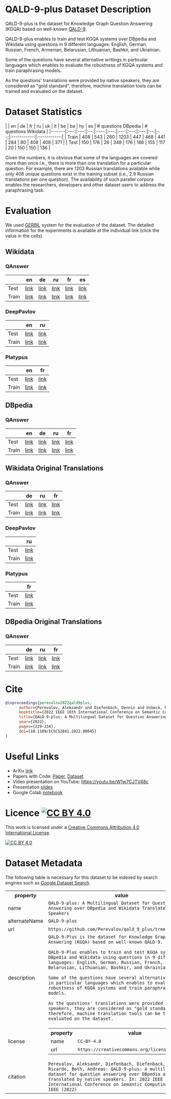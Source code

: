 # QALD-9-plus Dataset Description

QALD-9-plus is the dataset for Knowledge Graph Question Answering (KGQA) based on well-known [QALD-9](https://github.com/ag-sc/QALD/tree/master/9/data).

QALD-9-plus enables to train and test KGQA systems over DBpedia and Wikidata using questions in 9 different languages: English, German, Russian, French, Armenian, Belarusian, Lithuanian, Bashkir, and Ukrainian.

Some of the questions have several alternative writings in particular languages which enables to evaluate the robustness of KGQA systems and train paraphrasing models.

As the questions' translations were provided by native speakers, they are considered as "gold standard", therefore, machine translation tools can be trained and evaluated on the dataset.

# Dataset Statistics

|       |  en |  de | fr |  ru  |  uk |  lt |  be |  ba | hy | es | # questions DBpedia | # questions Wikidata |
|-------|:---:|:---:|:--:|:----:|:---:|:---:|:---:|:---:|:--:|;--;|:-----------:|:-----------:|
| Train | 408 | 543 | 260 | 1203 | 447 | 468 | 441 | 284 | 80 | 408 |     408     |     371     |
| Test  | 150 | 176 | 26 |  348 | 176 | 186 | 155 | 117 | 20 | 150 |     150     |     136     |

Given the numbers, it is obvious that some of the languages are covered more than once i.e., there is more than one translation for a particular question.
For example, there are 1203 Russian translations available while only 408 unique questions exist in the training subset (i.e., 2.9 Russian translations per one question).
The availability of such parallel corpora enables the researchers, developers and other dataset users to address the paraphrasing task.

# Evaluation

We used [GERBIL](https://github.com/dice-group/gerbil/) system for the evaluation of the dataset. The detailed information for the experiments is available at the individual link (click the value in the cells).

## Wikidata

### QAnswer

|     | en | de | ru | fr | es |
|-----|----|----|----|----|----|
|Test |[link](http://gerbil-qa.aksw.org/gerbil/experiment?id=202110010001)|[link](http://gerbil-qa.aksw.org/gerbil/experiment?id=202112180000)|[link](http://gerbil-qa.aksw.org/gerbil/experiment?id=202112180001)|[link](http://gerbil-qa.aksw.org/gerbil/experiment?id=202112180002)|[link](http://gerbil-qa.aksw.org/gerbil/experiment?id=202211180000)|
|Train|[link](http://gerbil-qa.aksw.org/gerbil/experiment?id=202110010007)|[link](http://gerbil-qa.aksw.org/gerbil/experiment?id=202112180006)|[link](http://gerbil-qa.aksw.org/gerbil/experiment?id=202112180007)|[link](http://gerbil-qa.aksw.org/gerbil/experiment?id=202112180008)|[link](http://gerbil-qa.aksw.org/gerbil/experiment?id=202211210000)|

### DeepPavlov

|     | en | ru |
|-----|----|----|
|Test |[link](http://gerbil-qa.aksw.org/gerbil/experiment?id=202110080010)|[link](http://gerbil-qa.aksw.org/gerbil/experiment?id=202112180003)|
|Train|[link](http://gerbil-qa.aksw.org/gerbil/experiment?id=202110090001)|[link](http://gerbil-qa.aksw.org/gerbil/experiment?id=202112180009)|

### Platypus

|     | en | fr |
|-----|----|----|
|Test |[link](http://gerbil-qa.aksw.org/gerbil/experiment?id=202110110004)|[link](http://gerbil-qa.aksw.org/gerbil/experiment?id=202112180004)|
|Train|[link](http://gerbil-qa.aksw.org/gerbil/experiment?id=202110110006)|[link](http://gerbil-qa.aksw.org/gerbil/experiment?id=202112180010)|


## DBpedia

### QAnswer

|     | en | de | ru | fr |
|-----|----|----|----|----|
|Test |[link](http://gerbil-qa.aksw.org/gerbil/experiment?id=202110120004)|[link](http://gerbil-qa.aksw.org/gerbil/experiment?id=202112190000)|[link](http://gerbil-qa.aksw.org/gerbil/experiment?id=202112190001)|[link](http://gerbil-qa.aksw.org/gerbil/experiment?id=202112190002)|
|Train|[link](http://gerbil-qa.aksw.org/gerbil/experiment?id=202110130002)|[link](http://gerbil-qa.aksw.org/gerbil/experiment?id=202112190003)|[link](http://gerbil-qa.aksw.org/gerbil/experiment?id=202112190004)|[link](http://gerbil-qa.aksw.org/gerbil/experiment?id=202112190005)|

## Wikidata Original Translations

### QAnswer

|     | de | ru | fr |
|-----|----|----|----|
|Test |[link](http://gerbil-qa.aksw.org/gerbil/experiment?id=202112190006)|[link](http://gerbil-qa.aksw.org/gerbil/experiment?id=202112190007)|[link](http://gerbil-qa.aksw.org/gerbil/experiment?id=202112190008)|
|Train|[link](http://gerbil-qa.aksw.org/gerbil/experiment?id=202112190009)|[link](http://gerbil-qa.aksw.org/gerbil/experiment?id=202112190010)|[link](http://gerbil-qa.aksw.org/gerbil/experiment?id=202112190011)|

### DeepPavlov

|     | ru |
|-----|----|
|Test |[link](http://gerbil-qa.aksw.org/gerbil/experiment?id=202112190012)|
|Train|[link](http://gerbil-qa.aksw.org/gerbil/experiment?id=202112190014)|

### Platypus

|     | fr |
|-----|----|
|Test |[link](http://gerbil-qa.aksw.org/gerbil/experiment?id=202112190013)|
|Train|[link](http://gerbil-qa.aksw.org/gerbil/experiment?id=202112190015)|

## DBpedia Original Translations

### QAnswer

|     | de | ru | fr |
|-----|----|----|----|
|Test |[link](http://gerbil-qa.aksw.org/gerbil/experiment?id=202112190016)|[link](http://gerbil-qa.aksw.org/gerbil/experiment?id=202112190017)|[link](http://gerbil-qa.aksw.org/gerbil/experiment?id=202112190018)|
|Train|[link](http://gerbil-qa.aksw.org/gerbil/experiment?id=202112190019)|[link](http://gerbil-qa.aksw.org/gerbil/experiment?id=202112190020)|[link](http://gerbil-qa.aksw.org/gerbil/experiment?id=202112190021)|

# Cite

```bibtex
@inproceedings{perevalov2022qald9plus,
      author={Perevalov, Aleksandr and Diefenbach, Dennis and Usbeck, Ricardo and Both, Andreas},
      booktitle={2022 IEEE 16th International Conference on Semantic Computing (ICSC)},
      title={QALD-9-plus: A Multilingual Dataset for Question Answering over DBpedia and Wikidata Translated by Native Speakers},
      year={2022},
      pages={229-234},
      doi={10.1109/ICSC52841.2022.00045}
}
```

# Useful Links

* ArXiv [link](https://arxiv.org/abs/2202.00120)
* Papers with Code: [Paper](https://paperswithcode.com/paper/qald-9-plus-a-multilingual-dataset-for-1), [Dataset](https://paperswithcode.com/dataset/qald-9-plus)
* Video presentation on YouTube: https://youtu.be/W1w7CJTV48c
* Presentation [slides](https://drive.google.com/file/d/1cDphq4DeSiZr-WBvdwu34rcxQ0aP4q95/view?usp=sharing)
* Google Colab [notebook](https://colab.research.google.com/drive/1eWsQoIaeT9_vii1v3PVU04Rms4EoyLAh?usp=sharing)

# Licence [![CC BY 4.0][cc-by-shield]][cc-by]

This work is licensed under a
[Creative Commons Attribution 4.0 International License][cc-by].

[![CC BY 4.0][cc-by-image]][cc-by]

[cc-by]: http://creativecommons.org/licenses/by/4.0/
[cc-by-image]: https://i.creativecommons.org/l/by/4.0/88x31.png
[cc-by-shield]: https://img.shields.io/badge/License-CC%20BY%204.0-lightgrey.svg


# Dataset Metadata

The following table is necessary for this dataset to be indexed by search
engines such as <a href="https://g.co/datasetsearch">Google Dataset Search</a>.
<div itemscope itemtype="http://schema.org/Dataset">
<table>
  <tr>
    <th>property</th>
    <th>value</th>
  </tr>
  <tr>
    <td>name</td>
    <td><code itemprop="name">QALD-9-plus: A Multilingual Dataset for Question Answering over DBpedia and Wikidata Translated by Native Speakers</code></td>
  </tr>
  <tr>
    <td>alternateName</td>
    <td><code itemprop="alternateName">QALD-9-plus</code></td>
  </tr>
  <tr>
    <td>url</td>
    <td><code itemprop="url">https://github.com/Perevalov/qald_9_plus/tree/main/data</code></td>
  </tr>
  <tr>
    <td>description</td>
    <td><code itemprop="description">QALD-9-Plus is the dataset for Knowledge Graph Question Answering (KGQA) based on well-known QALD-9.<br/>
QALD-9-Plus enables to train and test KGQA systems over DBpedia and Wikidata using questions in 9 different languages: English, German, Russian, French, Armenian, Belarusian, Lithuanian, Bashkir, and Ukrainian.<br/>
Some of the questions have several alternative writings in particular languages which enables to evaluate the robustness of KGQA systems and train paraphrasing models.<br/>
As the questions' translations were provided by native speakers, they are considered as "gold standard", therefore, machine translation tools can be trained and evaluated on the dataset.</code></td>
  </tr>
  <tr>
    <td>license</td>
    <td>
      <div itemscope itemtype="http://schema.org/CreativeWork" itemprop="license">
        <table>
          <tr>
            <th>property</th>
            <th>value</th>
          </tr>
          <tr>
            <td>name</td>
            <td><code itemprop="name">CC-BY-4.0</code></td>
          </tr>
          <tr>
            <td>url</td>
            <td><code itemprop="url">https://creativecommons.org/licenses/by/4.0/</code></td>
          </tr>
        </table>
      </div>
    </td>
  </tr>
  <tr>
    <td>citation</td>
    <td><code itemprop="citation">Perevalov, Aleksandr, Diefenbach, Diefenback, Usbeck, Ricardo, Both, Andreas: QALD-9-plus: A multilingual dataset for question answering over DBpedia and Wikidata translated by native speakers. In: 2022 IEEE 16th International Conference on Semantic Computing (ICSC). IEEE (2022)</code></td>
  </tr>
</table>
</div>
